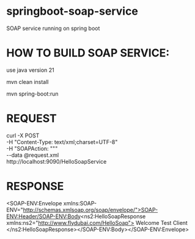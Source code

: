 # springboot-soap-service

SOAP service running on spring boot


# HOW TO BUILD SOAP SERVICE:

use java version 21

mvn clean install

mvn spring-boot:run


# REQUEST 

curl -X POST \
   -H "Content-Type: text/xml;charset=UTF-8" \
   -H "SOAPAction: \"\"" \
   --data @request.xml \
   http://localhost:9090/HelloSoapService

# RESPONSE

<SOAP-ENV:Envelope xmlns:SOAP-ENV="http://schemas.xmlsoap.org/soap/envelope/"><SOAP-ENV:Header/><SOAP-ENV:Body><ns2:HelloSoapResponse xmlns:ns2="http://www.flydubai.com/HelloSoap">
    <Response>Welcome Test Client</Response>
</ns2:HelloSoapResponse></SOAP-ENV:Body></SOAP-ENV:Envelope> 
